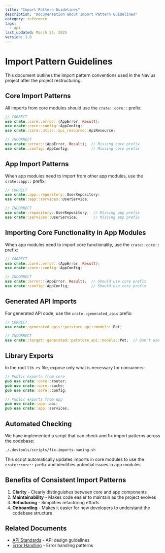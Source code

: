 ```yaml
---
title: "Import Pattern Guidelines"
description: "Documentation about Import Pattern Guidelines"
category: reference
tags:
  - api
last_updated: March 23, 2025
version: 1.0
---
```

# Import Pattern Guidelines

This document outlines the import pattern conventions used in the Navius project after the project restructuring.

## Core Import Patterns

All imports from core modules should use the `crate::core::` prefix:

```rust
// CORRECT
use crate::core::error::{AppError, Result};
use crate::core::config::AppConfig;
use crate::core::utils::api_resource::ApiResource;

// INCORRECT
use crate::error::{AppError, Result};  // Missing core prefix
use crate::config::AppConfig;          // Missing core prefix
```

## App Import Patterns

When app modules need to import from other app modules, use the `crate::app::` prefix:

```rust
// CORRECT
use crate::app::repository::UserRepository;
use crate::app::services::UserService;

// INCORRECT
use crate::repository::UserRepository;  // Missing app prefix
use crate::services::UserService;       // Missing app prefix
```

## Importing Core Functionality in App Modules

When app modules need to import core functionality, use the `crate::core::` prefix:

```rust
// CORRECT
use crate::core::error::{AppError, Result};
use crate::core::config::AppConfig;

// INCORRECT
use crate::error::{AppError, Result};  // Should use core prefix
use crate::config::AppConfig;          // Should use core prefix
```

## Generated API Imports

For generated API code, use the `crate::generated_apis` prefix:

```rust
// CORRECT
use crate::generated_apis::petstore_api::models::Pet;

// INCORRECT
use crate::target::generated::petstore_api::models::Pet;  // Don't use target path directly
```

## Library Exports

In the root `lib.rs` file, expose only what is necessary for consumers:

```rust
// Public exports from core
pub use crate::core::router;
pub use crate::core::cache;
pub use crate::core::config;

// Public exports from app
pub use crate::app::api;
pub use crate::app::services;
```

## Automated Checking

We have implemented a script that can check and fix import patterns across the codebase:

```bash
./.devtools/scripts/fix-imports-naming.sh
```

This script automatically updates imports in core modules to use the `crate::core::` prefix and identifies potential issues in app modules.

## Benefits of Consistent Import Patterns

1. **Clarity** - Clearly distinguishes between core and app components
2. **Maintainability** - Makes code easier to maintain as the project evolves
3. **Refactoring** - Simplifies refactoring efforts
4. **Onboarding** - Makes it easier for new developers to understand the codebase structure 

## Related Documents
- [API Standards](../standards/api-standards.md) - API design guidelines
- [Error Handling](../standards/error-handling.md) - Error handling patterns

